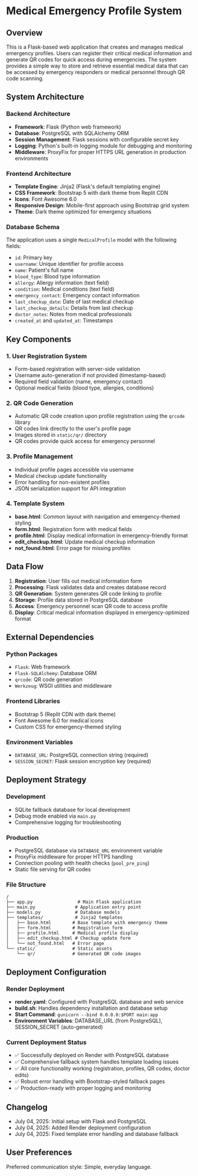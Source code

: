 # Medical Emergency Profile System

## Overview

This is a Flask-based web application that creates and manages medical emergency profiles. Users can register their critical medical information and generate QR codes for quick access during emergencies. The system provides a simple way to store and retrieve essential medical data that can be accessed by emergency responders or medical personnel through QR code scanning.

## System Architecture

### Backend Architecture
- **Framework**: Flask (Python web framework)
- **Database**: PostgreSQL with SQLAlchemy ORM
- **Session Management**: Flask sessions with configurable secret key
- **Logging**: Python's built-in logging module for debugging and monitoring
- **Middleware**: ProxyFix for proper HTTPS URL generation in production environments

### Frontend Architecture
- **Template Engine**: Jinja2 (Flask's default templating engine)
- **CSS Framework**: Bootstrap 5 with dark theme from Replit CDN
- **Icons**: Font Awesome 6.0
- **Responsive Design**: Mobile-first approach using Bootstrap grid system
- **Theme**: Dark theme optimized for emergency situations

### Database Schema
The application uses a single `MedicalProfile` model with the following fields:
- `id`: Primary key
- `username`: Unique identifier for profile access
- `name`: Patient's full name
- `blood_type`: Blood type information
- `allergy`: Allergy information (text field)
- `condition`: Medical conditions (text field)
- `emergency_contact`: Emergency contact information
- `last_checkup_date`: Date of last medical checkup
- `last_checkup_details`: Details from last checkup
- `doctor_notes`: Notes from medical professionals
- `created_at` and `updated_at`: Timestamps

## Key Components

### 1. User Registration System
- Form-based registration with server-side validation
- Username auto-generation if not provided (timestamp-based)
- Required field validation (name, emergency contact)
- Optional medical fields (blood type, allergies, conditions)

### 2. QR Code Generation
- Automatic QR code creation upon profile registration using the `qrcode` library
- QR codes link directly to the user's profile page
- Images stored in `static/qr/` directory
- QR codes provide quick access for emergency personnel

### 3. Profile Management
- Individual profile pages accessible via username
- Medical checkup update functionality
- Error handling for non-existent profiles
- JSON serialization support for API integration

### 4. Template System
- **base.html**: Common layout with navigation and emergency-themed styling
- **form.html**: Registration form with medical fields
- **profile.html**: Display medical information in emergency-friendly format
- **edit_checkup.html**: Update medical checkup information
- **not_found.html**: Error page for missing profiles

## Data Flow

1. **Registration**: User fills out medical information form
2. **Processing**: Flask validates data and creates database record
3. **QR Generation**: System generates QR code linking to profile
4. **Storage**: Profile data stored in PostgreSQL database
5. **Access**: Emergency personnel scan QR code to access profile
6. **Display**: Critical medical information displayed in emergency-optimized format

## External Dependencies

### Python Packages
- `Flask`: Web framework
- `Flask-SQLAlchemy`: Database ORM
- `qrcode`: QR code generation
- `Werkzeug`: WSGI utilities and middleware

### Frontend Libraries
- Bootstrap 5 (Replit CDN with dark theme)
- Font Awesome 6.0 for medical icons
- Custom CSS for emergency-themed styling

### Environment Variables
- `DATABASE_URL`: PostgreSQL connection string (required)
- `SESSION_SECRET`: Flask session encryption key (required)

## Deployment Strategy

### Development
- SQLite fallback database for local development
- Debug mode enabled via `main.py`
- Comprehensive logging for troubleshooting

### Production
- PostgreSQL database via `DATABASE_URL` environment variable
- ProxyFix middleware for proper HTTPS handling
- Connection pooling with health checks (`pool_pre_ping`)
- Static file serving for QR codes

### File Structure
```
/
├── app.py                 # Main Flask application
├── main.py               # Application entry point
├── models.py             # Database models
├── templates/            # Jinja2 templates
│   ├── base.html        # Base template with emergency theme
│   ├── form.html        # Registration form
│   ├── profile.html     # Medical profile display
│   ├── edit_checkup.html # Checkup update form
│   └── not_found.html   # Error page
└── static/              # Static assets
    └── qr/              # Generated QR code images
```

## Deployment Configuration

### Render Deployment
- **render.yaml**: Configured with PostgreSQL database and web service
- **build.sh**: Handles dependency installation and database setup
- **Start Command**: `gunicorn --bind 0.0.0.0:$PORT main:app`
- **Environment Variables**: DATABASE_URL (from PostgreSQL), SESSION_SECRET (auto-generated)

### Current Deployment Status
- ✅ Successfully deployed on Render with PostgreSQL database
- ✅ Comprehensive fallback system handles template loading issues
- ✅ All core functionality working (registration, profiles, QR codes, doctor edits)
- ✅ Robust error handling with Bootstrap-styled fallback pages
- ✅ Production-ready with proper logging and monitoring

## Changelog
- July 04, 2025: Initial setup with Flask and PostgreSQL
- July 04, 2025: Added Render deployment configuration
- July 04, 2025: Fixed template error handling and database fallback

## User Preferences

Preferred communication style: Simple, everyday language.